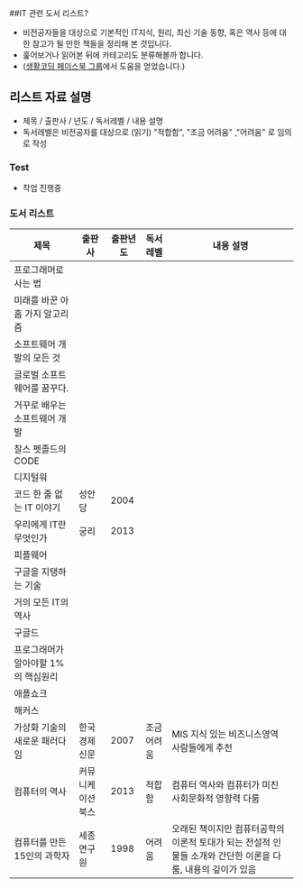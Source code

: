 ##IT 관련 도서 리스트?

* 비전공자들을 대상으로 기본적인 IT지식, 원리, 최신 기술 동향, 혹은 역사 등에 대한 참고가 될 만한 책들을 정리해 본 것입니다.
* 훑어보거나 읽어본 뒤에 카테고리도 분류해볼까 합니다. 
* ([생활코딩 페이스북 그룹](https://www.facebook.com/groups/codingeverybody)에서 도움을 얻었습니다.)

## 리스트 자료 설명
* 제목 / 출판사 / 년도 / 독서레벨 / 내용 설명
* 독서레벨은 비전공자를 대상으로 (읽기) "적합함", "조금 어려움" ,"어려움" 로 임의로 작성

### Test
* 작업 진행중

### 도서 리스트
제목 | 출판사 | 출판년도 | 독서레벨 | 내용 설명
--- | --- | --- | --- | ---
프로그래머로 사는 법 | | | |
미래를 바꾼 아홉 가지 알고리즘  | | | |
소프트웨어 개발의 모든 것 | | | |
글로벌 소프트웨어를 꿈꾸다. | | | |
거꾸로 배우는 소프트웨어 개발 | | | |
찰스 펫졸드의 CODE | | | |
디지털워 | | | |
코드 한 줄 없는 IT 이야기 | 성안당 | 2004 | |
우리에게 IT란 무엇인가 | 궁리 | 2013 | |
피플웨어 | | | |
구글을 지탱하는 기술 | | | |
거의 모든 IT의 역사 | | | |
구글드 | | | |
프로그래머가 알아야할 1%의 핵심원리 | | | |
애플쇼크 | | | |
해커스 | | | |
가상화 기술의 새로운 패러다임 | 한국경제신문 | 2007 | 조금 어려움 | MIS 지식 있는 비즈니스영역 사람들에게 추천
컴퓨터의 역사 | 커뮤니케이션북스 | 2013 | 적합함 | 컴퓨터 역사와 컴퓨터가 미친 사회문화적 영향력 다룸
컴퓨터를 만든 15인의 과학자 | 세종연구원 | 1998 | 어려움 | 오래된 책이지만 컴퓨터공학의 이론적 토대가 되는 전설적 인물들 소개와 간단한 이론을 다룸, 내용의 깊이가 있음 

